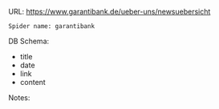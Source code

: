 URL: https://www.garantibank.de/ueber-uns/newsuebersicht

    Spider name: garantibank

DB Schema:
- title
- date
- link
- content

Notes: